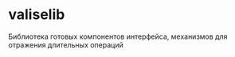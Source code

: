 # valiselib
Библиотека готовых компонентов интерфейса, механизмов для отражения длительных операций
